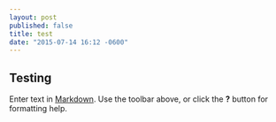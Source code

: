 ```yaml
---
layout: post
published: false
title: test
date: "2015-07-14 16:12 -0600"
---
```


## Testing

Enter text in [Markdown](http://daringfireball.net/projects/markdown/). Use the toolbar above, or click the **?** button for formatting help.
